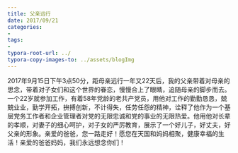 ```yaml
---
title: 父亲远行
date: 2017/09/21
categories: 
- 
tags: 
- 
typora-root-url: ../
typora-copy-images-to: ../assets/blogImg
---
```


2017年9月15日下午3点50分，距母亲远行一年又22天后，我的父亲带着对母亲的思念，带着对子女们和这个世界的眷恋，慢慢合上了眼睛，追随母亲的脚步而去。一个22岁就参加工作，有着58年党龄的老共产党员，用他对工作的勤勤恳恳，兢兢业业，勤学开拓，拚搏创新，不计得失，任劳任怨的精神，诠释了他作为一个基层党务工作者和企业管理者对党的无限忠诚和党的事业的无限热爱。他用他对长辈的孝顺，对妻子的细心呵护，对子女的严厉教育，展示了一个好儿子，好丈夫，好父亲的形象。亲爱的爸爸，您一路走好！愿您在天国和妈妈相聚，健康幸福的生活！亲爱的爸爸妈妈，我们永远想念你们！